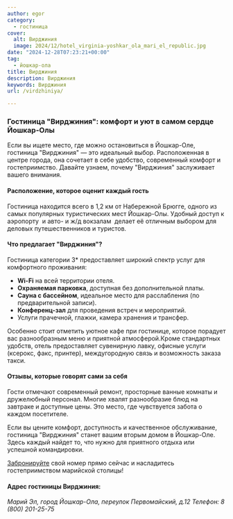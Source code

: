 ```yaml
---
author: egor
category:
  - гостиница
cover:
  alt: Вирджиния
  image: 2024/12/hotel_virginia-yoshkar_ola_mari_el_republic.jpg
date: "2024-12-28T07:23:21+00:00"
tag:
  - йошкар-ола
title: Вирджиния
description: Вирджиния
keywords: Вирджиния
url: /virdzhiniya/

---
```

### Гостиница "Вирджиния": комфорт и уют в самом сердце Йошкар-Олы

Если вы ищете место, где можно остановиться в Йошкар-Оле, гостиница "Вирджиния" — это идеальный выбор. Расположенная в центре города, она сочетает в себе удобство, современный комфорт и гостеприимство. Давайте узнаем, почему "Вирджиния" заслуживает вашего внимания.

#### **Расположение, которое оценит каждый гость**

Гостиница находится всего в 1,2 км от Набережной Брюгге, одного из самых популярных туристических мест Йошкар-Олы. Удобный доступ к аэропорту  и авто- и ж/д вокзалам  делает её отличным выбором для деловых путешественников и туристов.

#### **Что предлагает "Вирджиния"?**

Гостиница категории 3\* предоставляет широкий спектр услуг для комфортного проживания:

- **Wi-Fi** на всей территории отеля.
- **Охраняемая парковка**, доступная без дополнительной платы.
- **Сауна с бассейном**, идеальное место для расслабления (по предварительной записи).
- **Конференц-зал** для проведения встреч и мероприятий.
- Услуги прачечной, глажки, камера хранения и трансфер.

Особенно стоит отметить уютное кафе при гостинице, которое порадует вас разнообразным меню и приятной атмосферой.Кроме стандартных удобств, отель предоставляет сувенирную лавку, офисные услуги (ксерокс, факс, принтер), междугородную связь и возможность заказа такси.

#### **Отзывы, которые говорят сами за себя**

Гости отмечают современный ремонт, просторные ванные комнаты и дружелюбный персонал. Многие хвалят разнообразие блюд на завтраке и доступные цены. Это место, где чувствуется забота о каждом посетителе.

Если вы цените комфорт, доступность и качественное обслуживание, гостиница "Вирджиния" станет вашим вторым домом в Йошкар-Оле. Здесь каждый найдет то, что нужно для приятного отдыха или успешной командировки.

[Забронируйте](https://www.hotel-yoshkar-ola.ru/reservation) свой номер прямо сейчас и насладитесь гостеприимством марийской столицы!

#### Адрес гостиницы Вирджиния:

 _Марий Эл, город Йошкар-Ола, переулок Первомайский, д.12 Телефон: 8 (800) 201-25-75_
